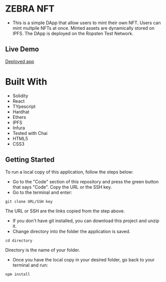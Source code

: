 # ZEBRA NFT

- This is a simple DApp that allow users to mint their own NFT. Users can mint multpile NFTs at once. Minted assets are dynamically stored on IPFS. The DApp is deployed on the Ropsten Test Network.


## Live Demo
[Deployed app](https://frosty-carson-9d1a51.netlify.app/)

# Built With
- Solidity
- React
- TYpescript
- Hardhat
- Ethers
- IPFS
- Infura
- Tested with Chai
- HTML5
- CSS3

## Getting Started

To run a local copy of this application, follow the steps below:

- Go to the "Code" section of this repository and press the green button that says "Code". Copy the URL or the SSH key.
- Go to the terminal and enter:
```
git clone URL/SSH key
```

The URL or SSH are the links copied from the step above.

- If you don't have git installed, you can download this project and unzip it.
- Change directory into the folder the application is saved.
```
cd directory
```
Directory is the name of your folder.

- Once you have the local copy in your desired folder, go back to your terminal and run:
```
npm install
```